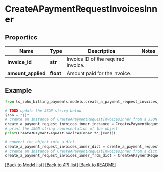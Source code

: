 # CreateAPaymentRequestInvoicesInner


## Properties

Name | Type | Description | Notes
------------ | ------------- | ------------- | -------------
**invoice_id** | **str** | Invoice ID of the required invoice. | 
**amount_applied** | **float** | Amount paid for the invoice. | 

## Example

```python
from ls_zoho_billing_payments.models.create_a_payment_request_invoices_inner import CreateAPaymentRequestInvoicesInner

# TODO update the JSON string below
json = "{}"
# create an instance of CreateAPaymentRequestInvoicesInner from a JSON string
create_a_payment_request_invoices_inner_instance = CreateAPaymentRequestInvoicesInner.from_json(json)
# print the JSON string representation of the object
print(CreateAPaymentRequestInvoicesInner.to_json())

# convert the object into a dict
create_a_payment_request_invoices_inner_dict = create_a_payment_request_invoices_inner_instance.to_dict()
# create an instance of CreateAPaymentRequestInvoicesInner from a dict
create_a_payment_request_invoices_inner_from_dict = CreateAPaymentRequestInvoicesInner.from_dict(create_a_payment_request_invoices_inner_dict)
```
[[Back to Model list]](../README.md#documentation-for-models) [[Back to API list]](../README.md#documentation-for-api-endpoints) [[Back to README]](../README.md)


